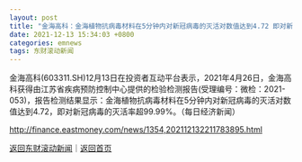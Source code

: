 ```yaml
---
layout: post
title: "金海高科：金海植物抗病毒材料在5分钟内对新冠病毒的灭活对数值达到4.72 即对新冠病毒的灭活率超99.99%"
date: 2021-12-13 15:34:03 +0800
categories: emnews
tags: 东财滚动新闻
---
```


金海高科(603311.SH)12月13日在投资者互动平台表示，2021年4月26日，金海高科获得由江苏省疾病预防控制中心提供的检验检测报告(受理编号：微检：2021-053)，报告检测结果显示：金海植物抗病毒材料在5分钟内对新冠病毒的灭活对数值达到4.72，即对新冠病毒的灭活率超99.99%。（每日经济新闻）

<http://finance.eastmoney.com/news/1354,202112132211783895.html>

[返回东财滚动新闻](//finews.withounder.com/emnews/)｜[返回首页](//finews.withounder.com/)